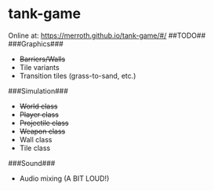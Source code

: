 # tank-game
Online at: https://merroth.github.io/tank-game/#/
##TODO##
###Graphics###
  - ~~Barriers/Walls~~
  - Tile variants
  - Transition tiles (grass-to-sand, etc.)

###Simulation###
  - ~~World class~~
  - ~~Player class~~
  - ~~Projectile class~~
  - ~~Weapon class~~
  - Wall class
  - Tile class

###Sound###
  - Audio mixing (A BIT LOUD!)
